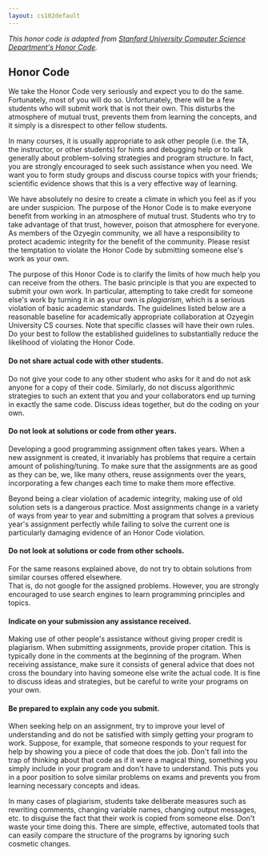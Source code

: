 ```yaml
---
layout: cs102default
---
```


_This honor code is adapted from [Stanford University Computer Science Department's Honor Code](http://csmajor.stanford.edu/HonorCode.shtml)._

## Honor Code

We take the Honor Code very seriously and expect you to do the same. 
Fortunately, most of you will do so. Unfortunately, there will be a few students who will submit work that is not their own.
This disturbs the atmosphere of mutual trust, prevents them from learning the concepts, 
and it simply is a disrespect to other fellow students.

In many courses, it is usually appropriate to ask other people (i.e. the TA, the instructor, or other students) 
for hints and debugging help or to talk generally about problem-solving strategies and program structure. 
In fact, you are strongly encouraged to seek such assistance when you need.
We want you to form study groups and discuss course topics with your friends; 
scientific evidence shows that this is a very effective way of learning.

We have absolutely no desire to create a climate in which you feel as if you are under suspicion. 
The purpose of the Honor Code is to make everyone benefit from working in an atmosphere of mutual trust. 
Students who try to take advantage of that trust, however, poison that atmosphere for everyone. 
As members of the Ozyegin community, we all have a responsibility to protect academic integrity 
for the benefit of the community. 
Please resist the temptation to violate the Honor Code by submitting someone else's work as your own.

The purpose of this Honor Code is to clarify the limits of how much help you can receive from the others. 
The basic principle is that you are expected to submit your own work. 
In particular, attempting to take credit for someone else's work by turning it in as your own is <i>plagiarism</i>, 
which is a serious violation of basic academic standards. 
The guidelines listed below are a reasonable baseline for academically appropriate collaboration at Ozyegin University CS courses.
Note that specific classes will have their own rules. 
Do your best to follow the established guidelines to substantially reduce the likelihood of violating the Honor Code.

#### Do not share actual code with other students.
Do not give your code to any other student who asks for it and do not ask anyone for a copy of their code. 
Similarly, do not discuss algorithmic strategies to such an extent that 
you and your collaborators end up turning in exactly the same code. 
Discuss ideas together, but do the coding on your own.

#### Do not look at solutions or code from other years.
Developing a good programming assignment often takes years. 
When a new assignment is created, it invariably has problems that require a certain amount of polishing/tuning. 
To make sure that the assignments are as good as they can be, we, like many others, reuse assignments over the years, 
incorporating a few changes each time to make them more effective.

Beyond being a clear violation of academic integrity, making use of old solution sets is a dangerous practice.
Most assignments change in a variety of ways from year to year and 
submitting a program that solves a previous year's assignment perfectly 
while failing to solve the current one is particularly damaging evidence of an Honor Code violation.

#### Do not look at solutions or code from other schools.
For the same reasons explained above, do not try to obtain solutions from similar courses offered elsewhere.       
That is, do not google for the assigned problems. 
However, you are strongly encouraged to use search engines to learn programming principles and topics.

#### Indicate on your submission any assistance received.
Making use of other people's assistance without giving proper credit is plagiarism. 
When submitting assignments, provide proper citation. 
This is typically done in the comments at the beginning of the program. 
When receiving assistance, make sure it consists of general advice that does not cross the boundary into having someone else write the actual code. 
It is fine to discuss ideas and strategies, but be careful to write your programs on your own.

#### Be prepared to explain any code you submit.
When seeking help on an assignment, try to improve your level of understanding 
and do not be satisfied with simply getting your program to work. 
Suppose, for example, that someone responds to your request 
for help by showing you a piece of code that does the job. 
Don't fall into the trap of thinking about that code as if it were a magical thing, 
something you simply include in your program and don't have to understand. 
This puts you in a poor position to solve similar problems on exams and prevents you from learning necessary concepts and ideas.

In many cases of plagiarism, students take deliberate measures such as rewriting comments, changing variable names, changing output messages, etc. to disguise the fact that their work is copied from someone else. 
Don't waste your time doing this. 
There are simple, effective, automated tools that can easily compare the structure of the programs 
by ignoring such cosmetic changes. 
